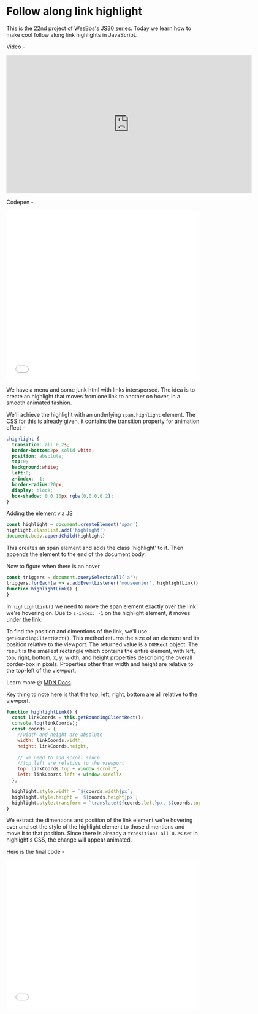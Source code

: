 # Follow along link highlight

This is the 22nd project of WesBos's [JS30 series](https://javascript30.com).
Today we learn how to make cool follow along link highlights in JavaScript.

Video - 

<iframe width="640" height="360" src="https://www.youtube.com/embed/POP_qri7RA8?list=PLu8EoSxDXHP6CGK4YVJhL_VWetA865GOH" frameborder="0" allow="autoplay; encrypted-media" allowfullscreen></iframe>

Codepen -

<iframe height='444' scrolling='no' title='JS30-22-LinkHighlight-a' src='//codepen.io/deepakkarki/embed/OEoBRY/?height=444&theme-id=dark&default-tab=html,result&embed-version=2' frameborder='no' allowtransparency='true' allowfullscreen='true' style='width: 100%;'>See the Pen <a href='https://codepen.io/deepakkarki/pen/OEoBRY/'>JS30-22-LinkHighlight-a</a> by Deepak Karki (<a href='https://codepen.io/deepakkarki'>@deepakkarki</a>) on <a href='https://codepen.io'>CodePen</a>.
</iframe>

We have a menu and some junk html with links interspersed. The idea is to create an highlight that moves from one link to another on hover, in a smooth animated fashion.

We'll achieve the highlight with an underlying `span.highlight` element. The CSS for this is already given, it contains the transition property for animation effect -

```css
.highlight {
  transition: all 0.2s;
  border-bottom:2px solid white;
  position: absolute;
  top:0;
  background:white;
  left:0;
  z-index: -1;
  border-radius:20px;
  display: block;
  box-shadow: 0 0 10px rgba(0,0,0,0.2);
}
```

Adding the element via JS

```js
const highlight = document.createElement('span')
highlight.classList.add('highlight')
document.body.appendChild(highlight)
```

This creates an span element and adds the class 'highlight' to it. Then appends the element to the end of the document body.


Now to figure when there is an hover 

```js
const triggers = document.querySelectorAll('a');
triggers.forEach(a => a.addEventListener('mouseenter', highlightLink))
function highlightLink() {
}
```

In `highlightLink()` we need to move the span element exactly over the link we're hovering on. Due to `z-index: -1` on the highlight element, it moves under the link.

To find the position and dimentions of the link, we'll use `getBoundingClientRect()`. This method returns the size of an element and its position relative to the viewport. The returned value is a `DOMRect` object. The result is the smallest rectangle which contains the entire element, with left, top, right, bottom, x, y, width, and height properties describing the overall border-box in pixels. Properties other than width and height are relative to the top-left of the viewport.

Learn more @ [MDN Docs](https://developer.mozilla.org/en-US/docs/Web/API/Element/getBoundingClientRect).

Key thing to note here is that the top, left, right, bottom are all relative to the viewport.

```js
function highlightLink() {
  const linkCoords = this.getBoundingClientRect();
  console.log(linkCoords);
  const coords = {
    //width and height are absolute
    width: linkCoords.width,
    height: linkCoords.height,
    
    // we need to add scroll since 
    //top,left are relative to the viewport
    top: linkCoords.top + window.scrollY,
    left: linkCoords.left + window.scrollX
  };

  highlight.style.width = `${coords.width}px`;
  highlight.style.height = `${coords.height}px`;
  highlight.style.transform = `translate(${coords.left}px, ${coords.top}px)`;
}
```

We extract the dimentions and position of the link element we're hovering over and set the style of the highlight element to those dimentions and move it to that position. Since there is already a `transition: all 0.2s` set in highlight's CSS, the change will appear animated.

Here is the final code -

<iframe height='388' scrolling='no' title='JS30-22-LinkHighlight-b' src='//codepen.io/deepakkarki/embed/VdGVmZ/?height=388&theme-id=dark&default-tab=js,result&embed-version=2' frameborder='no' allowtransparency='true' allowfullscreen='true' style='width: 100%;'>See the Pen <a href='https://codepen.io/deepakkarki/pen/VdGVmZ/'>JS30-22-LinkHighlight-b</a> by Deepak Karki (<a href='https://codepen.io/deepakkarki'>@deepakkarki</a>) on <a href='https://codepen.io'>CodePen</a>.
</iframe>